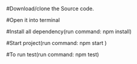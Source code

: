 #Download/clone the Source code.

#Open it into terminal

#Install all dependency(run command: npm install)

#Start project(run command: npm start )

#To run test(run command: npm test)





